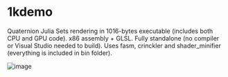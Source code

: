 
# 1kdemo

Quaternion Julia Sets rendering in 1016-bytes executable (includes both CPU and GPU code). x86 assembly + GLSL. Fully standalone (no compiler or Visual Studio needed to build). Uses fasm, crinckler and shader_minifier (everything is included in bin folder).

![image](/qjulia.png) 
